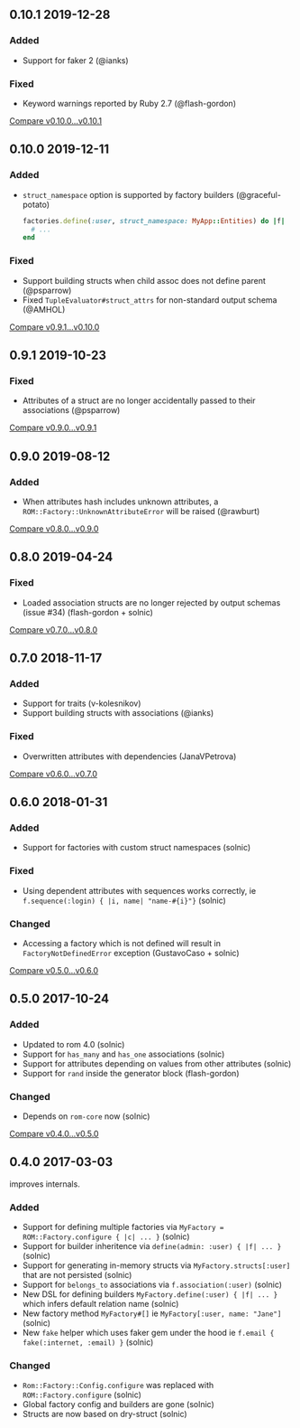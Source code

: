 ## 0.10.1 2019-12-28


### Added

- Support for faker 2 (@ianks)

### Fixed

- Keyword warnings reported by Ruby 2.7 (@flash-gordon)


[Compare v0.10.0...v0.10.1](https://github.com/rom-rb/rom-factory/compare/v0.10.0...v0.10.1)

## 0.10.0 2019-12-11


### Added

- `struct_namespace` option is supported by factory builders (@graceful-potato)

  ``` ruby
  factories.define(:user, struct_namespace: MyApp::Entities) do |f|
    # ...
  end
  ```

### Fixed

- Support building structs when child assoc does not define parent (@psparrow)
- Fixed `TupleEvaluator#struct_attrs` for non-standard output schema (@AMHOL)


[Compare v0.9.1...v0.10.0](https://github.com/rom-rb/rom-factory/compare/v0.9.1...v0.10.0)

## 0.9.1 2019-10-23


### Fixed

- Attributes of a struct are no longer accidentally passed to their associations (@psparrow)


[Compare v0.9.0...v0.9.1](https://github.com/rom-rb/rom-factory/compare/v0.9.0...v0.9.1)

## 0.9.0 2019-08-12


### Added

- When attributes hash includes unknown attributes, a `ROM::Factory::UnknownAttributeError` will be raised (@rawburt)


[Compare v0.8.0...v0.9.0](https://github.com/rom-rb/rom-factory/compare/v0.8.0...v0.9.0)

## 0.8.0 2019-04-24


### Fixed

- Loaded association structs are no longer rejected by output schemas (issue #34) (flash-gordon + solnic)


[Compare v0.7.0...v0.8.0](https://github.com/rom-rb/rom-factory/compare/v0.7.0...v0.8.0)

## 0.7.0 2018-11-17


### Added

- Support for traits (v-kolesnikov)
- Support building structs with associations (@ianks)

### Fixed

- Overwritten attributes with dependencies (JanaVPetrova)


[Compare v0.6.0...v0.7.0](https://github.com/rom-rb/rom-factory/compare/v0.6.0...v0.7.0)

## 0.6.0 2018-01-31


### Added

- Support for factories with custom struct namespaces (solnic)

### Fixed

- Using dependent attributes with sequences works correctly, ie `f.sequence(:login) { |i, name| "name-#{i}"}` (solnic)

### Changed

- Accessing a factory which is not defined will result in `FactoryNotDefinedError` exception (GustavoCaso + solnic)

[Compare v0.5.0...v0.6.0](https://github.com/rom-rb/rom-factory/compare/v0.5.0...v0.6.0)

## 0.5.0 2017-10-24


### Added

- Updated to rom 4.0 (solnic)
- Support for `has_many` and `has_one` associations (solnic)
- Support for attributes depending on values from other attributes (solnic)
- Support for `rand` inside the generator block (flash-gordon)

### Changed

- Depends on `rom-core` now (solnic)

[Compare v0.4.0...v0.5.0](https://github.com/rom-rb/rom-factory/compare/v0.4.0...v0.5.0)

## 0.4.0 2017-03-03

improves internals.


### Added

- Support for defining multiple factories via `MyFactory = ROM::Factory.configure { |c| ... }` (solnic)
- Support for builder inheritence via `define(admin: :user) { |f| ... }` (solnic)
- Support for generating in-memory structs via `MyFactory.structs[:user]` that are not persisted (solnic)
- Support for `belongs_to` associations via `f.association(:user)` (solnic)
- New DSL for defining builders `MyFactory.define(:user) { |f| ... }` which infers default relation name (solnic)
- New factory method `MyFactory#[]` ie `MyFactory[:user, name: "Jane"]` (solnic)
- New `fake` helper which uses faker gem under the hood ie `f.email { fake(:internet, :email) }` (solnic)

### Changed

- `Rom::Factory::Config.configure` was replaced with `ROM::Factory.configure` (solnic)
- Global factory config and builders are gone (solnic)
- Structs are now based on dry-struct (solnic)
